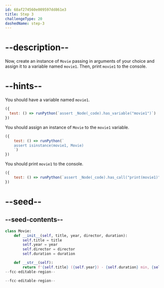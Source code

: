 ```yaml
---
id: 68af274560e009597dd861e3
title: Step 3
challengeType: 20
dashedName: step-3
---
```


# --description--

Now, create an instance of `Movie` passing in arguments of your choice and assign it to a variable named `movie1`. Then, print `movie1` to the console.

# --hints--

You should have a variable named `movie1`.

```js
({
  test: () => runPython(`assert _Node(_code).has_variable("movie1")`)
})
```

You should assign an instance of `Movie` to the `movie1` variable.

```js
({
    test: () => runPython(`
    assert isinstance(movie1, Movie)
    `)
})
```

You should print `movie1` to the console.

```js
({
    test: () => runPython(`assert _Node(_code).has_call("print(movie1)")`)
})
```

# --seed--

## --seed-contents--

```py
class Movie:
    def __init__(self, title, year, director, duration):
        self.title = title
        self.year = year
        self.director = director
        self.duration = duration

    def __str__(self):
        return f'{self.title} ({self.year}) - {self.duration} min, {self.director}'
--fcc-editable-region--

--fcc-editable-region--
```
